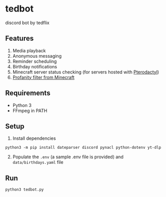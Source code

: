 # tedbot
discord bot by tedflix

## Features
1. Media playback
2. Anonymous messaging
3. Reminder scheduling
4. Birthday notifications
5. Minecraft server status checking (for servers hosted with [Pterodactyl](https://pterodactyl.io/))
6. [Profanity filter from Minecraft](https://www.youtube.com/watch?v=p56oN3aAg3I)

## Requirements
- Python 3
- FFmpeg in PATH

## Setup
1. Install dependencies
```
python3 -m pip install dateparser discord pynacl python-dotenv yt-dlp
```
2. Populate the `.env` (a sample .env file is provided) and `data/birthdays.yaml` file

## Run
```
python3 tedbot.py
```